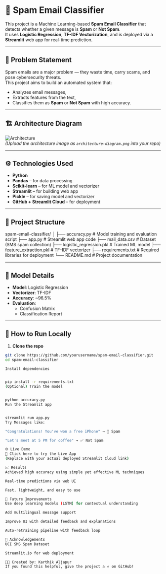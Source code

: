 # 📩 Spam Email Classifier

This project is a Machine Learning-based **Spam Email Classifier** that detects whether a given message is **Spam** or **Not Spam**.  
It uses **Logistic Regression**, **TF-IDF Vectorization**, and is deployed via a **Streamlit** web app for real-time prediction.

---

## 🧠 Problem Statement

Spam emails are a major problem — they waste time, carry scams, and pose cybersecurity threats.  
This project aims to build an automated system that:
- Analyzes email messages,
- Extracts features from the text,
- Classifies them as **Spam** or **Not Spam** with high accuracy.

---

## 🏗️ Architecture Diagram

![Architecture](architecture-diagram.png)  
*(Upload the architecture image as `architecture-diagram.png` into your repo)*

---

## ⚙️ Technologies Used

- **Python**
- **Pandas** – for data processing
- **Scikit-learn** – for ML model and vectorizer
- **Streamlit** – for building web app
- **Pickle** – for saving model and vectorizer
- **GitHub + Streamlit Cloud** – for deployment

---

## 📂 Project Structure

spam-email-classifier/ │ ├── accuracy.py # Model training and evaluation script ├── app.py # Streamlit web app code ├── mail_data.csv # Dataset (SMS spam collection) ├── logistic_regression.pkl # Trained ML model ├── feature_extraction.pkl # TF-IDF vectorizer ├── requirements.txt # Required libraries for deployment └── README.md # Project documentation


---

## 🧪 Model Details

- **Model**: Logistic Regression
- **Vectorizer**: TF-IDF
- **Accuracy**: ~96.5%
- **Evaluation**:
  - Confusion Matrix
  - Classification Report

---

## 🚀 How to Run Locally

1. **Clone the repo**
```bash
git clone https://github.com/yourusername/spam-email-classifier.git
cd spam-email-classifier

Install dependencies


pip install -r requirements.txt
(Optional) Train the model


python accuracy.py
Run the Streamlit app


streamlit run app.py
Try Messages like:

"Congratulations! You've won a free iPhone" → 🚨 Spam

"Let's meet at 5 PM for coffee" → ✅ Not Spam

🌐 Live Demo
🔗 Click here to try the Live App
(Replace with your actual deployed Streamlit Cloud link)

📈 Results
Achieved high accuracy using simple yet effective ML techniques

Real-time predictions via web UI

Fast, lightweight, and easy to use

🔮 Future Improvements
Use deep learning models (LSTM) for contextual understanding

Add multilingual message support

Improve UI with detailed feedback and explanations

Auto-retraining pipeline with feedback loop

🙌 Acknowledgements
UCI SMS Spam Dataset

Streamlit.io for web deployment

👨‍💻 Created by: Karthik Aljapur
If you found this helpful, give the project a ⭐ on GitHub!
